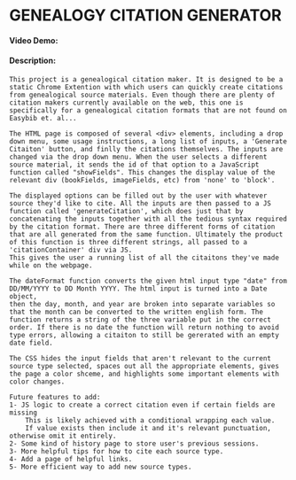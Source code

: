 # GENEALOGY CITATION GENERATOR
#### Video Demo:  <URL HERE>
#### Description:
    This project is a genealogical citation maker. It is designed to be a static Chrome Extention with which users can quickly create citations from genealogical source materials. Even though there are plenty of citation makers currently available on the web, this one is specifically for a genealogical citation formats that are not found on Easybib et. al...

    The HTML page is composed of several <div> elements, including a drop down menu, some usage instructions, a long list of inputs, a 'Generate Citaiton' button, and finlly the citations themselves. The inputs are changed via the drop down menu. When the user selects a different source material, it sends the id of that option to a JavaScript function called "showFields". This changes the display value of the relevant div (bookFields, imageFields, etc) from 'none' to 'block'.

    The displayed options can be filled out by the user with whatever source they'd like to cite. All the inputs are then passed to a JS function called 'generateCitation', which does just that by concatenating the inputs together with all the tedious syntax required by the citation format. There are three different forms of citation that are all generated from the same function. Ultimately the product of this function is three different strings, all passed to a 'citationContainer' div via JS.
    This gives the user a running list of all the citaitons they've made while on the webpage.

    The dateFormat function converts the given html input type "date" from
    DD/MM/YYYY to DD Month YYYY. The html input is turned into a Date object,
    then the day, month, and year are broken into separate variables so that the month can be converted to the written english form. The function returns a string of the three variable put in the correct order. If there is no date the function will return nothing to avoid type errors, allowing a citaiton to still be gererated with an empty date field.

    The CSS hides the input fields that aren't relevant to the current source type selected, spaces out all the appropriate elements, gives the page a color shceme, and highlights some important elements with color changes.

    Future features to add:
    1- JS logic to create a correct citation even if certain fields are missing
        This is likely achieved with a conditional wrapping each value.
        If value exists then include it and it's relevant punctuation, otherwise omit it entirely.
    2- Some kind of history page to store user's previous sessions.
    3- More helpful tips for how to cite each source type.
    4- Add a page of helpful links.
    5- More efficient way to add new source types.
    